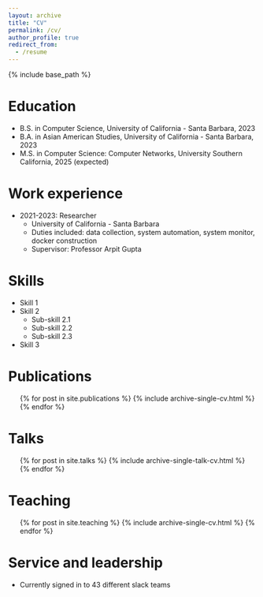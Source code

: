 ```yaml
---
layout: archive
title: "CV"
permalink: /cv/
author_profile: true
redirect_from:
  - /resume
---
```


{% include base_path %}

Education
======
* B.S. in Computer Science, University of California - Santa Barbara, 2023
* B.A. in Asian American Studies, University of California - Santa Barbara, 2023
* M.S. in Computer Science: Computer Networks, University Southern California, 2025 (expected)

Work experience
======
* 2021-2023: Researcher
  * University of California - Santa Barbara
  * Duties included: data collection, system automation, system monitor, docker construction
  * Supervisor: Professor Arpit Gupta
  
Skills
======
* Skill 1
* Skill 2
  * Sub-skill 2.1
  * Sub-skill 2.2
  * Sub-skill 2.3
* Skill 3

Publications
======
  <ul>{% for post in site.publications %}
    {% include archive-single-cv.html %}
  {% endfor %}</ul>
  
Talks
======
  <ul>{% for post in site.talks %}
    {% include archive-single-talk-cv.html %}
  {% endfor %}</ul>
  
Teaching
======
  <ul>{% for post in site.teaching %}
    {% include archive-single-cv.html %}
  {% endfor %}</ul>
  
Service and leadership
======
* Currently signed in to 43 different slack teams

